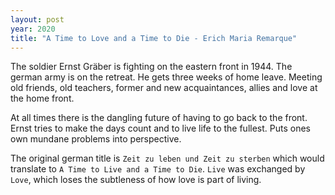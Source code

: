 ```yaml
---
layout: post
year: 2020
title: "A Time to Love and a Time to Die - Erich Maria Remarque"
---
```


The soldier Ernst Gräber is fighting on the eastern front in 1944. The german army is on the retreat. He gets three weeks of home leave. Meeting old friends, old teachers, former and new acquaintances, allies and love at the home front.

At all times there is the dangling future of having to go back to the front. Ernst tries to make the days count and to live life to the fullest. Puts ones own mundane problems into perspective.

The original german title is `Zeit zu leben und Zeit zu sterben` which would translate to `A Time to Live and a Time to Die`. `Live` was exchanged by `Love`, which loses the subtleness of how love is part of living.

